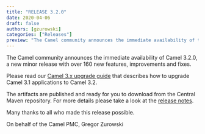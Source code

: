```yaml
---
title: "RELEASE 3.2.0"
date: 2020-04-06
draft: false
authors: [gzurowski]
categories: ["Releases"]
preview: "The Camel community announces the immediate availability of the new Camel 3.2.0 release"
---
```



The Camel community announces the immediate availability of Camel 3.2.0, a new minor release with over 160 new features, improvements and fixes.

Please read our [Camel 3.x upgrade guide](/manual/latest/camel-3x-upgrade-guide.html#_upgrading_camel_3_1_to_3_2) that describes how to upgrade Camel 3.1 applications to Camel 3.2.

The artifacts are published and ready for you to download from the Central Maven repository. For more details please take a look at the [release notes](/releases/release-3.2.0/).

Many thanks to all who made this release possible.

On behalf of the Camel PMC,
Gregor Zurowski
